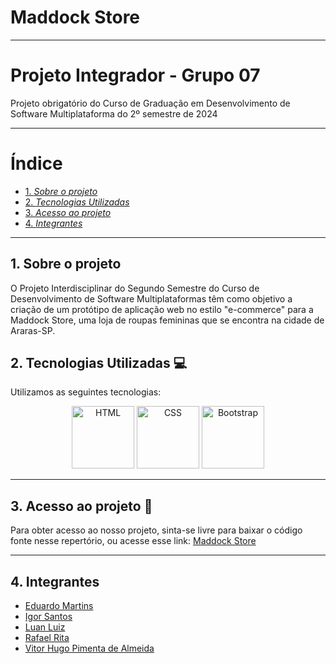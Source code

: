 # Maddock Store

---
# Projeto Integrador - Grupo 07 
Projeto obrigatório do Curso de Graduação em Desenvolvimento de Software Multiplataforma do 2º semestre de 2024

---
# Índice
- [1. _Sobre o projeto_](#1-sobre-o-projeto)
- [2. _Tecnologias Utilizadas_](#2-tecnologias-utilizadas)
- [3. _Acesso ao projeto_](#3-acesso)
- [4. _Integrantes_](#3-integrantes)

---
## 1. Sobre o projeto 
O Projeto Interdisciplinar do Segundo Semestre do Curso de Desenvolvimento de Software Multiplataformas têm como objetivo a criação de um protótipo de aplicação web no estilo "e-commerce" para a Maddock Store, uma loja de roupas femininas que se encontra na cidade de Araras-SP.

## 2. Tecnologias Utilizadas 💻
Utilizamos as seguintes tecnologias:
<p align="center">
  <img src="https://user-images.githubusercontent.com/25181517/192158954-f88b5814-d510-4564-b285-dff7d6400dad.png" alt="HTML" width="100" />
  <img src="https://user-images.githubusercontent.com/25181517/183898674-75a4a1b1-f960-4ea9-abcb-637170a00a75.png" alt="CSS" width="100" />
  <img src="https://cdn.jsdelivr.net/gh/devicons/devicon@latest/icons/bootstrap/bootstrap-original-wordmark.svg" alt="Bootstrap" width="100"/>
</p>

---
## 3. Acesso ao projeto 📁
Para obter acesso ao nosso projeto, sinta-se livre para baixar o código fonte nesse repertório, ou acesse esse link: [Maddock Store](https://grupo07.freesite.online/htdocs/pi/index.html)

---
## 4. Integrantes
 - [Eduardo Martins](https://github.com/Eduardo1Martins)
 - [Igor Santos](https://github.com/IgoruSwan)
 - [Luan Luiz](https://github.com/LuanLuiz)
 - [Rafael Rita](https://github.com/RafaelRRita)
 - [Vitor Hugo Pimenta de Almeida](https://github.com/Vitor-Pimenta)
